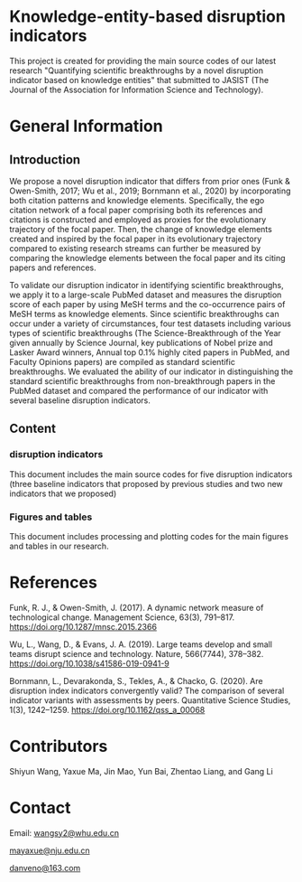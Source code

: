# Knowledge-entity-based disruption indicators
This project is created for providing the main source codes of our latest research "Quantifying scientific breakthroughs by a novel disruption indicator based on knowledge entities" that submitted to JASIST (The Journal of the Association for Information Science and Technology).

# General Information
## Introduction
We propose a novel disruption indicator that differs from prior ones (Funk & Owen-Smith, 2017; Wu et al., 2019; Bornmann et al., 2020) by incorporating both citation patterns and knowledge elements. Specifically, the ego citation network of a focal paper comprising both its references and citations is constructed and employed as proxies for the evolutionary trajectory of the focal paper. Then, the change of knowledge elements created and inspired by the focal paper in its evolutionary trajectory compared to existing research streams can further be measured by comparing the knowledge elements between the focal paper and its citing papers and references.

To validate our disruption indicator in identifying scientific breakthroughs, we apply it to a large-scale PubMed dataset and measures the disruption score of each paper by using MeSH terms and the co-occurrence pairs of MeSH terms as knowledge elements. Since scientific breakthroughs can occur under a variety of circumstances, four test datasets including various types of scientific breakthroughs (The Science-Breakthrough of the Year given annually by Science Journal, key publications of Nobel prize and Lasker Award winners, Annual top 0.1% highly cited papers in PubMed, and Faculty Opinions papers) are compiled as standard scientific breakthroughs. We evaluated the ability of our indicator in distinguishing the standard scientific breakthroughs from non-breakthrough papers in the PubMed dataset and compared the performance of our indicator with several baseline disruption indicators.

## Content
### disruption indicators
This document includes the main source codes for five disruption indicators (three baseline indicators that proposed by previous studies and two new indicators that we proposed)

### Figures and tables
This document includes processing and plotting codes for the main figures and tables in our research.

# References
Funk, R. J., & Owen-Smith, J. (2017). A dynamic network measure of technological change. Management Science, 63(3), 791–817. https://doi.org/10.1287/mnsc.2015.2366

Wu, L., Wang, D., & Evans, J. A. (2019). Large teams develop and small teams disrupt science and technology. Nature, 566(7744), 378–382. https://doi.org/10.1038/s41586-019-0941-9

Bornmann, L., Devarakonda, S., Tekles, A., & Chacko, G. (2020). Are disruption index indicators convergently valid? The comparison of several indicator variants with assessments by peers. Quantitative Science Studies, 1(3), 1242–1259. https://doi.org/10.1162/qss_a_00068

# Contributors
Shiyun Wang, Yaxue Ma, Jin Mao, Yun Bai, Zhentao Liang, and Gang Li

# Contact
Email: 
wangsy2@whu.edu.cn

mayaxue@nju.edu.cn

danveno@163.com

